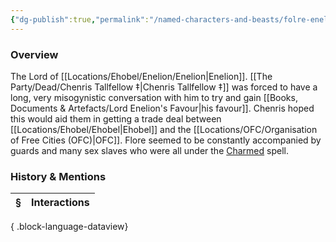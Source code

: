```yaml
---
{"dg-publish":true,"permalink":"/named-characters-and-beasts/folre-enelion-iv-esquire/","tags":["NPC"],"updated":"2025-05-30T12:08:34.122+01:00"}
---
```



### Overview
The Lord of [[Locations/Ehobel/Enelion/Enelion\|Enelion]]. [[The Party/Dead/Chenris Tallfellow ‡\|Chenris Tallfellow ‡]] was forced to have a long, very misogynistic conversation with him to try and gain [[Books, Documents & Artefacts/Lord Enelion's Favour\|his favour]]. Chenris hoped this would aid them in getting a trade deal between [[Locations/Ehobel/Ehobel\|Ehobel]] and the [[Locations/OFC/Organisation of Free Cities (OFC)\|OFC]]. Flore seemed to be constantly accompanied by guards and many sex slaves who were all under the [Charmed](https://www.dndbeyond.com/spells/charm) spell. 

### History & Mentions
| § | Interactions |
| - | ------------ |

{ .block-language-dataview}